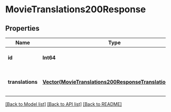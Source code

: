 # MovieTranslations200Response


## Properties
Name | Type | Description | Notes
------------ | ------------- | ------------- | -------------
**id** | **Int64** |  | [optional] [default to 0]
**translations** | [**Vector{MovieTranslations200ResponseTranslationsInner}**](MovieTranslations200ResponseTranslationsInner.md) |  | [optional] [default to nothing]


[[Back to Model list]](../README.md#models) [[Back to API list]](../README.md#api-endpoints) [[Back to README]](../README.md)


